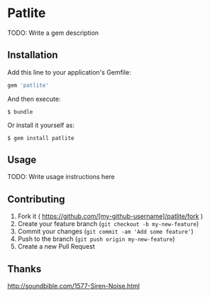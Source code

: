# Patlite

TODO: Write a gem description

## Installation

Add this line to your application's Gemfile:

```ruby
gem 'patlite'
```

And then execute:

    $ bundle

Or install it yourself as:

    $ gem install patlite

## Usage

TODO: Write usage instructions here

## Contributing

1. Fork it ( https://github.com/[my-github-username]/patlite/fork )
2. Create your feature branch (`git checkout -b my-new-feature`)
3. Commit your changes (`git commit -am 'Add some feature'`)
4. Push to the branch (`git push origin my-new-feature`)
5. Create a new Pull Request

## Thanks

http://soundbible.com/1577-Siren-Noise.html
